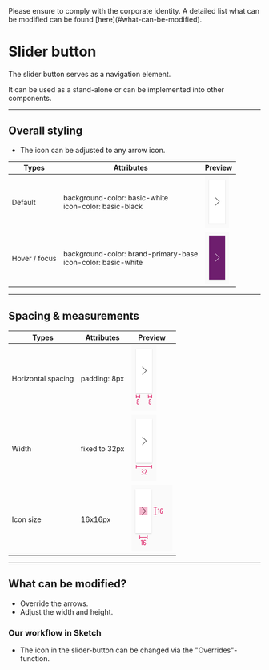 <AlertInfo alertHeadline="Modifiable">
Please ensure to comply with the corporate identity. A detailed list what can be modified can be found [here](#what-can-be-modified).
</AlertInfo>

# Slider button

The slider button serves as a navigation element.

It can be used as a stand-alone or can be implemented into other components.

---

## Overall styling

- The icon can be adjusted to any arrow icon.

| Types | Attributes | Preview |
|---|---|---|
| Default | background-color: basic-white<br>icon-color: basic-black | ![slider: default](assets/state/default@1x.png) |
| Hover / focus | background-color: brand-primary-base<br>icon-color: basic-white | ![slider: hover-focus](assets/state/hover-focus@1x.png) |

---

## Spacing & measurements

| Types | Attributes | Preview |
|---|---|---|
| Horizontal spacing | padding: 8px | ![horizontal-spacing](assets/measurements/horizontal-spacing@1x.png) |
| Width | fixed to 32px | ![width](assets/measurements/width@1x.png) |
| Icon size | 16x16px | ![icon size](assets/measurements/icon-size@1x.png) |

---

## What can be modified?

- Override the arrows.
- Adjust the width and height.

### Our workflow in Sketch

- The icon in the slider-button can be changed via the "Overrides"-function.
